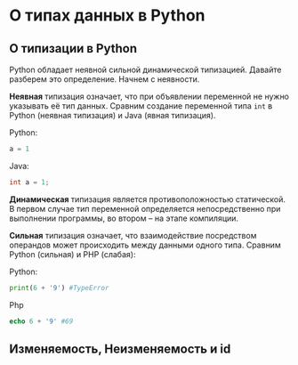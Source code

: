 
# О типах данных в Python

## О типизации в Python

Python обладает неявной сильной динамической типизацией. Давайте разберем это определение. Начнем с неявности.

**Неявная** типизация означает, что при объявлении переменной не нужно указывать её тип данных. Сравним создание переменной типа ```int``` в Python (неявная типизация) и Java (явная типизация).

Python:

```Python
a = 1
```

Java:

```Java
int a = 1;
```

**Динамическая**  типизация является противоположностью статической. В первом случае тип переменной определяется непосредственно при выполнении программы, во втором – на этапе компиляции.

**Сильная** типизация означает, что взаимодействие посредством операндов может происходить между данными одного типа. Сравним Python (сильная) и PHP (слабая):

Python:

```Python
print(6 + '9') #TypeError
```

Php

```PHP
echo 6 + '9' #69
```

## Изменяемость, Неизменяемость и id
